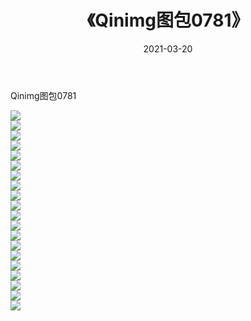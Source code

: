 ﻿---
layout: post
title:  《Qinimg图包0781》
date:   2021-03-20
img: http://imgx.orgx.ga/Qinimg图包/Qinimg图包0781/000.jpg
categories: [美女, 清纯, 唯美]
---

Qinimg图包0781

 ![](http://imgx.orgx.ga/Qinimg图包/Qinimg图包0781/001.jpg) <br>![](http://imgx.orgx.ga/Qinimg图包/Qinimg图包0781/002.jpg) <br>![](http://imgx.orgx.ga/Qinimg图包/Qinimg图包0781/003.jpg) <br>![](http://imgx.orgx.ga/Qinimg图包/Qinimg图包0781/004.jpg) <br>![](http://imgx.orgx.ga/Qinimg图包/Qinimg图包0781/005.jpg) <br>![](http://imgx.orgx.ga/Qinimg图包/Qinimg图包0781/006.jpg) <br>![](http://imgx.orgx.ga/Qinimg图包/Qinimg图包0781/007.jpg) <br>![](http://imgx.orgx.ga/Qinimg图包/Qinimg图包0781/008.jpg) <br>![](http://imgx.orgx.ga/Qinimg图包/Qinimg图包0781/009.jpg) <br>![](http://imgx.orgx.ga/Qinimg图包/Qinimg图包0781/010.jpg) <br>![](http://imgx.orgx.ga/Qinimg图包/Qinimg图包0781/011.jpg) <br>![](http://imgx.orgx.ga/Qinimg图包/Qinimg图包0781/012.jpg) <br>![](http://imgx.orgx.ga/Qinimg图包/Qinimg图包0781/013.jpg) <br>![](http://imgx.orgx.ga/Qinimg图包/Qinimg图包0781/014.jpg) <br>![](http://imgx.orgx.ga/Qinimg图包/Qinimg图包0781/015.jpg) <br>![](http://imgx.orgx.ga/Qinimg图包/Qinimg图包0781/016.jpg) <br>![](http://imgx.orgx.ga/Qinimg图包/Qinimg图包0781/017.jpg) <br>![](http://imgx.orgx.ga/Qinimg图包/Qinimg图包0781/018.jpg) <br>![](http://imgx.orgx.ga/Qinimg图包/Qinimg图包0781/019.jpg) <br>![](http://imgx.orgx.ga/Qinimg图包/Qinimg图包0781/020.jpg) <br>